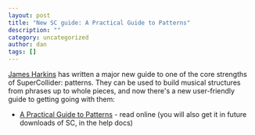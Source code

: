 ```yaml
---
layout: post
title: "New SC guide: A Practical Guide to Patterns"
description: ""
category: uncategorized
author: dan
tags: []
---
```

<p><a href="http://www.dewdrop-world.net/sc3/">James Harkins</a> has written a major new guide to one of the core strengths of SuperCollider: patterns. They can be used to build musical structures from phrases up to whole pieces, and now there's a new user-friendly guide to getting going with them:</p>

<ul><li><a href="http://supercollider.svn.sourceforge.net/viewvc/supercollider/trunk/build/Help/Streams-Patterns-Events/A%20Practical%20Guide/PG_01_Introduction.html">A Practical Guide to Patterns</a> - read online (you will also get it in future downloads of SC, in the help docs)</li></ul>

